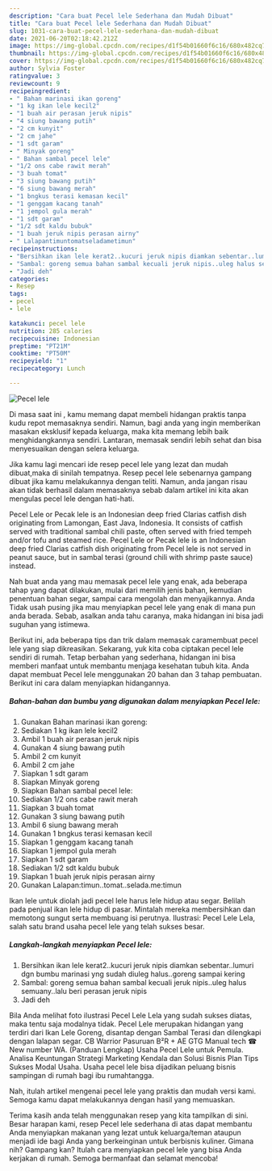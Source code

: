 ```yaml
---
description: "Cara buat Pecel lele Sederhana dan Mudah Dibuat"
title: "Cara buat Pecel lele Sederhana dan Mudah Dibuat"
slug: 1031-cara-buat-pecel-lele-sederhana-dan-mudah-dibuat
date: 2021-06-20T02:18:42.212Z
image: https://img-global.cpcdn.com/recipes/d1f54b01660f6c16/680x482cq70/pecel-lele-foto-resep-utama.jpg
thumbnail: https://img-global.cpcdn.com/recipes/d1f54b01660f6c16/680x482cq70/pecel-lele-foto-resep-utama.jpg
cover: https://img-global.cpcdn.com/recipes/d1f54b01660f6c16/680x482cq70/pecel-lele-foto-resep-utama.jpg
author: Sylvia Foster
ratingvalue: 3
reviewcount: 9
recipeingredient:
- " Bahan marinasi ikan goreng"
- "1 kg ikan lele kecil2"
- "1 buah air perasan jeruk nipis"
- "4 siung bawang putih"
- "2 cm kunyit"
- "2 cm jahe"
- "1 sdt garam"
- " Minyak goreng"
- " Bahan sambal pecel lele"
- "1/2 ons cabe rawit merah"
- "3 buah tomat"
- "3 siung bawang putih"
- "6 siung bawang merah"
- "1 bngkus terasi kemasan kecil"
- "1 genggam kacang tanah"
- "1 jempol gula merah"
- "1 sdt garam"
- "1/2 sdt kaldu bubuk"
- "1 buah jeruk nipis perasan airny"
- " Lalapantimuntomatseladametimun"
recipeinstructions:
- "Bersihkan ikan lele kerat2..kucuri jeruk nipis diamkan sebentar..lumuri dgn bumbu marinasi yng sudah diuleg halus..goreng sampai kering"
- "Sambal: goreng semua bahan sambal kecuali jeruk nipis..uleg halus semuany..lalu beri perasan jeruk nipis"
- "Jadi deh"
categories:
- Resep
tags:
- pecel
- lele

katakunci: pecel lele 
nutrition: 285 calories
recipecuisine: Indonesian
preptime: "PT21M"
cooktime: "PT50M"
recipeyield: "1"
recipecategory: Lunch

---
```



![Pecel lele](https://img-global.cpcdn.com/recipes/d1f54b01660f6c16/680x482cq70/pecel-lele-foto-resep-utama.jpg)

Di masa  saat ini , kamu memang dapat membeli hidangan praktis tanpa kudu repot memasaknya sendiri. Namun, bagi anda yang ingin memberikan masakan eksklusif kepada keluarga, maka kita memang lebih baik menghidangkannya sendiri. Lantaran, memasak sendiri lebih sehat dan bisa menyesuaikan dengan selera keluarga.

Jika kamu lagi mencari ide resep pecel lele yang lezat dan mudah dibuat,maka di sinilah tempatnya. Resep pecel lele  sebenarnya gampang dibuat jika kamu melakukannya dengan teliti. Namun, anda jangan risau akan tidak berhasil dalam memasaknya 
sebab dalam artikel ini kita akan mengulas pecel lele dengan hati-hati.  

Pecel Lele or Pecak lele is an Indonesian deep fried Clarias catfish dish originating from Lamongan, East Java, Indonesia. It consists of catfish served with traditional sambal chili paste, often served with fried tempeh and/or tofu and steamed rice. Pecel Lele or Pecak lele is an Indonesian deep fried Clarias catfish dish originating from Pecel lele is not served in peanut sauce, but in sambal terasi (ground chili with shrimp paste sauce) instead.

Nah buat anda yang mau memasak pecel lele yang enak, ada beberapa tahap yang dapat dilakukan, mulai dari memilih jenis bahan, kemudian penentuan bahan segar, sampai cara mengolah dan menyajikannya. Anda Tidak usah pusing jika mau menyiapkan pecel lele yang enak di mana pun anda berada. Sebab, asalkan anda  tahu caranya, maka hidangan ini bisa jadi suguhan yang istimewa.

Berikut ini, ada beberapa tips dan trik dalam memasak caramembuat pecel lele yang siap dikreasikan. Sekarang, yuk kita coba ciptakan pecel lele sendiri di rumah. Tetap berbahan yang sederhana, hidangan ini bisa memberi manfaat untuk membantu menjaga kesehatan tubuh kita. Anda dapat membuat Pecel lele menggunakan 20 bahan dan 3 tahap pembuatan. Berikut ini cara dalam menyiapkan hidangannya.

<!--inarticleads1-->

##### Bahan-bahan dan bumbu yang digunakan dalam menyiapkan Pecel lele:

1. Gunakan  Bahan marinasi ikan goreng:
1. Sediakan 1 kg ikan lele kecil2
1. Ambil 1 buah air perasan jeruk nipis
1. Gunakan 4 siung bawang putih
1. Ambil 2 cm kunyit
1. Ambil 2 cm jahe
1. Siapkan 1 sdt garam
1. Siapkan  Minyak goreng
1. Siapkan  Bahan sambal pecel lele:
1. Sediakan 1/2 ons cabe rawit merah
1. Siapkan 3 buah tomat
1. Gunakan 3 siung bawang putih
1. Ambil 6 siung bawang merah
1. Gunakan 1 bngkus terasi kemasan kecil
1. Siapkan 1 genggam kacang tanah
1. Siapkan 1 jempol gula merah
1. Siapkan 1 sdt garam
1. Sediakan 1/2 sdt kaldu bubuk
1. Siapkan 1 buah jeruk nipis perasan airny
1. Gunakan  Lalapan:timun..tomat..selada.me:timun


Ikan lele untuk diolah jadi pecel lele harus lele hidup atau segar. Belilah pada penjual ikan lele hidup di pasar. Mintalah mereka membersihkan dan memotong sungut serta membuang isi perutnya. Ilustrasi: Pecel Lele Lela, salah satu brand usaha pecel lele yang telah sukses besar. 

<!--inarticleads2-->

##### Langkah-langkah menyiapkan Pecel lele:

1. Bersihkan ikan lele kerat2..kucuri jeruk nipis diamkan sebentar..lumuri dgn bumbu marinasi yng sudah diuleg halus..goreng sampai kering
1. Sambal: goreng semua bahan sambal kecuali jeruk nipis..uleg halus semuany..lalu beri perasan jeruk nipis
1. Jadi deh


Bila Anda melihat foto ilustrasi Pecel Lele Lela yang sudah sukses diatas, maka tentu saja modalnya tidak. Pecel Lele merupakan hidangan yang terdiri dari Ikan Lele Goreng, disantap dengan Sambal Terasi dan dilengkapi dengan lalapan segar. CB Warrior Pasuruan B²R + AE GTG Manual tech ☎ New number WA. (Panduan Lengkap) Usaha Pecel Lele untuk Pemula. Analisa Keuntungan Strategi Marketing Kendala dan Solusi Bisnis Plan Tips Sukses Modal Usaha. Usaha pecel lele bisa dijadikan peluang bisnis sampingan di rumah bagi ibu rumahtangga. 

Nah, itulah artikel mengenai  pecel lele  yang praktis dan mudah versi kami. Semoga kamu dapat melakukannya dengan hasil yang memuaskan. 

Terima kasih anda telah menggunakan resep yang kita tampilkan di sini. Besar harapan kami, resep  Pecel lele sederhana di atas dapat membantu Anda menyiapkan makanan yang lezat untuk keluarga/teman ataupun menjadi ide bagi Anda yang berkeinginan untuk berbisnis kuliner. Gimana nih? Gampang kan? Itulah cara menyiapkan pecel lele yang bisa Anda kerjakan di rumah. Semoga bermanfaat dan selamat mencoba!

